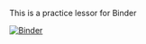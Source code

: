 This is a practice lessor for Binder

[![Binder](https://mybinder.org/badge_logo.svg)](https://mybinder.org/v2/gh/leo976f/Practice.git/master)
